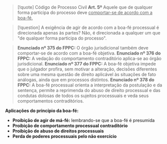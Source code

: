 
> [!quote] Código de Processo Civil
> **Art. 5º** Aquele que de qualquer forma participa do processo deve <u>comportar-se de acordo com a boa-fé.</u>

>[!question] A exigência de agir de acordo com a boa-fé processual é direcionada apenas às partes?
>Não, é direcionada a qualquer um que "de qualquer forma participa do processo".

>**Enunciado nº 375 do FPPC:** O órgão jurisdicional também deve comportar-se de acordo com a boa-fé objetiva.
>**Enunciado nº 376 do FPPC:** A vedação do comportamento contraditório aplica-se ao órgão jurisdicional.
>**Enunciado nº 377 do FPPC:** A boa-fé objetiva impede que o julgador profira, sem motivar a alteração, decisões diferentes sobre uma mesma questão de direito aplicável às situações de fato análogas, ainda que em processos distintos.
>**Enunciado nº 378 do FPPC:** A boa-fé processual orienta a interpretação da postulação e da sentença, permite a reprimenda do abuso de direito processual e das condutas dolosas de todos os sujeitos processuais e veda seus comportamentos contraditórios.

**Aplicações do princípio da boa-fé:**
- **Proibição de agir de má-fé:** lembrando-se que a boa-fé é presumida
- **Proibição de comportamento processual contraditório**
- **Proibição de abuso de direitos processuais**
- **Perda de poderes processuais pelo não exercício**
